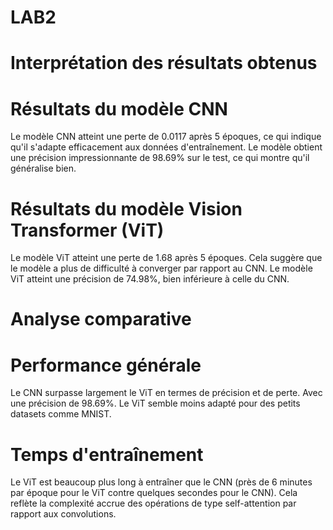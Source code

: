 # LAB2
# Interprétation des résultats obtenus
  # Résultats du modèle CNN
  Le modèle CNN atteint une perte de 0.0117 après 5 époques, ce qui indique qu'il s'adapte efficacement aux données d'entraînement.
  Le modèle obtient une précision impressionnante de 98.69% sur le test, ce qui montre qu'il généralise bien.

  # Résultats du modèle Vision Transformer (ViT)
  Le modèle ViT atteint une perte de 1.68 après 5 époques. Cela suggère que le modèle a plus de difficulté à converger par rapport au CNN.
  Le modèle ViT atteint une précision de 74.98%, bien inférieure à celle du CNN.

# Analyse comparative
  # Performance générale
  Le CNN surpasse largement le ViT en termes de précision et de perte. Avec une précision de 98.69%.
  Le ViT semble moins adapté pour des petits datasets comme MNIST.
  
  # Temps d'entraînement
  Le ViT est beaucoup plus long à entraîner que le CNN (près de 6 minutes par époque pour le ViT contre quelques secondes pour le CNN). Cela reflète la complexité accrue des 
  opérations de type self-attention par rapport aux convolutions.

